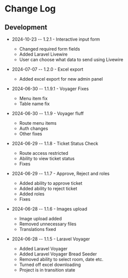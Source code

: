 # Change Log

## Development

* 2024-10-23 -- 1.2.1 - Interactive input form
  * Changed required form fields
  * Added Laravel Livewire
  * User can choose what data to send using Livewire

* 2024-07-07 -- 1.2.0 - Excel export
  * Added excel export for new admin panel

* 2024-06-30 -- 1.1.9.1 - Voyager Fixes
  * Menu item fix
  * Table name fix

* 2024-06-30 -- 1.1.9 - Voyager fluff
  * Route menu items
  * Auth changes
  * Other fixes

* 2024-06-29 -- 1.1.8 - Ticket Status Check
  * Route access restricted
  * Ability to view ticket status
  * Fixes

* 2024-06-29 -- 1.1.7 - Approve, Reject and roles
  * Added ability to approve ticket
  * Added ability to reject ticket
  * Added roles
  * Fixes

* 2024-06-28 -- 1.1.6 - Images upload
  * Image upload added
  * Removed unnecessary files
  * Translations fixed 

* 2024-06-28 -- 1.1.5 - Laravel Voyager
  * Added Laravel Voyager
  * Added Laravel Voyager Bread Seeder
  * Removed ability to select room, date etc.
  * Turned off excel downloading
  * Project is in transition state